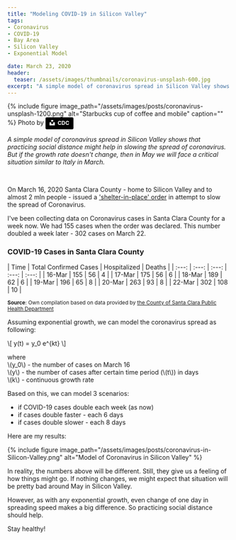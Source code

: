 ```yaml
---
title: "Modeling COVID-19 in Silicon Valley"
tags:
- Coronavirus
- COVID-19
- Bay Area
- Silicon Valley
- Exponential Model

date: March 23, 2020
header:
  teaser: /assets/images/thumbnails/coronavirus-unsplash-600.jpg
excerpt: "A simple model of coronavirus spread in Silicon Valley shows that things get really bad in May 2020."
---
```



{% include figure image_path="/assets/images/posts/coronavirus-unsplash-1200.png" alt="Starbucks cup of coffee and mobile" caption="" %}
Photo by <a style="background-color:black;color:white;text-decoration:none;padding:4px 6px;font-family:-apple-system, BlinkMacSystemFont, &quot;San Francisco&quot;, &quot;Helvetica Neue&quot;, Helvetica, Ubuntu, Roboto, Noto, &quot;Segoe UI&quot;, Arial, sans-serif;font-size:12px;font-weight:bold;line-height:1.2;display:inline-block;border-radius:3px" href="https://unsplash.com/@cdc?utm_medium=referral&amp;utm_campaign=photographer-credit&amp;utm_content=creditBadge" target="_blank" rel="noopener noreferrer" title="Download free do whatever you want high-resolution photos from CDC"><span style="display:inline-block;padding:2px 3px"><svg xmlns="http://www.w3.org/2000/svg" style="height:12px;width:auto;position:relative;vertical-align:middle;top:-2px;fill:white" viewBox="0 0 32 32"><title>unsplash-logo</title><path d="M10 9V0h12v9H10zm12 5h10v18H0V14h10v9h12v-9z"></path></svg></span><span style="display:inline-block;padding:2px 3px">CDC</span></a>

*A simple model of coronavirus spread in Silicon Valley shows that practicing social distance might help in slowing the spread of coronavirus. But if the growth rate doesn't change, then in May we will face a critical situation similar to Italy in March.*

&nbsp;
&nbsp;

On March 16, 2020 Santa Clara County - home to Silicon Valley and to almost 2 mln people - issued a ['shelter-in-place' order](https://www.sfchronicle.com/bayarea/article/Bay-Area-to-shelter-in-place-What-you-need-15135087.php) in attempt to slow the spread of Coronavirus. 

I've been collecting data on Coronavirus cases in Santa Clara County for a week now. We had 155 cases when the order was declared. This number doubled a week later - 302 cases on March 22. 


### COVID-19 Cases in Santa Clara County

| Time | Total Confirmed  Cases	| Hospitalized	| Deaths |
| :---: | :---: | :---: | :---: | :---: |
| 16-Mar | 155 | 56	| 4 |
| 17-Mar | 175 | 56	| 6 |
| 18-Mar | 189 | 62 |	6 |
| 19-Mar | 196 | 65 |	8	|
| 20-Mar | 263 | 93 |	8	|
| 22-Mar | 302 | 108 | 10 |

<sup>**Source**: Own compilation based on data provided by [the County of Santa Clara Public Health Department](https://www.sccgov.org/sites/phd/DiseaseInformation/novel-coronavirus/Pages/home.aspx)</sup>

Assuming exponential growth, we can model the coronavirus spread as following:

\\[ y(t) = y_0 e^{kt} \\]

where 
<br/>
\\(y_0\\) - the number of cases on March 16 <br/>
\\(y\\) - the number of cases after certain time period (\\(t\\)) in days <br/>
\\(k\\) - continuous growth rate 

Based on this, we can model 3 scenarios:
- if COVID-19 cases double each week (as now)
- if cases double faster - each 6 days
- if cases double slower - each 8 days

Here are my results:

{% include figure image_path="/assets/images/posts/coronavirus-in-Silicon-Valley.png" alt="Model of Coronavirus in Silicon Valley" %}

In reality, the numbers above will be different. Still, they give us a feeling of how things might go. If nothing changes, we might expect that situation will be pretty bad around May in Silicon Valley. 

However, as with any exponential growth, even change of one day in spreading speed makes a big difference. So practicing social distance should help.

Stay healthy!
